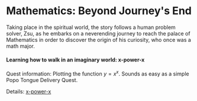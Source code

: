 # Mathematics: Beyond Journey's End
Taking place in the spiritual world, the story follows a human problem solver, Zsu, as he embarks on a neverending journey to reach the palace of Mathematics in order to discover the origin of his curiosity, who once was a math major. 

#### Learning how to walk in an imaginary world: x-power-x
Quest information: Plotting the function $y = x^x$. Sounds as easy as a simple Popo Tongue Delivery Quest.

Details: [x-power-x](https://github.com/su-zhihao/x-power-x)
